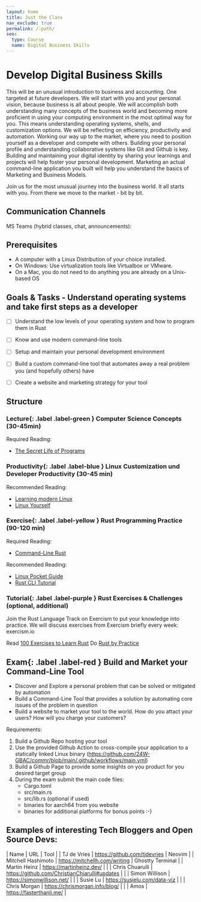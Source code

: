 ```yaml
---
layout: home
title: Just the Class
nav_exclude: true
permalink: /:path/
seo:
  type: Course
  name: Digital Business Skills
---
```



# Develop Digital Business Skills

This will be an unusual introduction to business and accounting. One targeted at future developers. We will start with you and your personal vision, because business is all about people. We will accomplish both understanding many concepts of the business world and becoming more proficient in using your computing environment in the most optimal way for you. This means understanding operating systems, shells, and customization options. We will be reflecting on efficiency, productivity and automation. Working our way up to the market, where you need to position yourself as a developer and compete with others. Building your personal profile and understanding collaborative systems like Git and Github is key. Building and maintaining your digital identity by sharing your learnings and projects will help foster your personal development. Marketing an actual command-line application you built will help you understand the basics of Marketing and Business Models.

Join us for the most unusual journey into the business world. It all starts with you. From there we move to the market - bit by bit.


## Communication Channels

MS Teams (hybrid classes, chat, announcements): <Link TBA>


## Prerequisites

- A computer with a Linux Distribution of your choice installed.
- On Windows: Use virtualization tools like Virtualbox or VMware.
- On a Mac, you do not need to do anything you are already on a Unix-based OS


## Goals & Tasks - Understand operating systems and take first steps as a developer

- [ ] Understand the low levels of your operating system and how to program them in Rust
- [ ] Know and use modern command-line tools
- [ ] Setup and maintain your personal development environment
- [ ] Build a custom command-line tool that automates away a real problem you (and hopefully others) have
- [ ] Create a website and marketing strategy for your tool


## Structure

### **Lecture**{: .label .label-green } Computer Science Concepts (30-45min)

Required Reading:
- [The Secret Life of Programs](https://ebookcentral.proquest.com/lib/th-deggendorf/detail.action?docID=6071143&query=the%20secret%20life)


### **Productivity**{: .label .label-blue } Linux Customization und Developer Productivity (30-45 min)

Recommended Reading:
- [Learning modern Linux](https://ebookcentral.proquest.com/lib/th-deggendorf/detail.action?docID=6953576&query=linux%20hausenblas)
- [Linux Yourself](https://www.routledge.com/Linux-Yourself-Concept-and-Programming/KSingh/p/book/9781032037073)


### **Exercise**{: .label .label-yellow } Rust Programming Practice (90-120 min)

Required Reading:
- [Command-Line Rust](https://ebookcentral.proquest.com/lib/th-deggendorf/detail.action?docID=6853886)


Recommended Reading:
- [Linux Pocket Guide](https://ebookcentral.proquest.com/lib/th-deggendorf/detail.action?docID=31192041)
- [Rust CLI Tutorial](https://rust-cli.github.io/book/index.html)

### **Tutorial**{: .label .label-purple } Rust Exercises & Challenges (optional, additional)

Join the Rust Language Track on Exercism to put your knowledge into practice. We will discuss exercises from Exercism briefly every week: exercism.io

Read [100 Exercises to Learn Rust](https://rust-exercises.com/01_intro/00_welcome)
Do [Rust by Practice](https://practice.course.rs/)


## **Exam**{: .label .label-red } Build and Market your Command-Line Tool

- Discover and Explore a personal problem that can be solved or mitigated by automation
- Build a Command-Line Tool that provides a solution by automating core issues of the problem in question
- Build a website to market your tool to the world. How do you attact your users? How will you charge your customers?

Requirements:
1. Build a Github Repo hosting your tool
2. Use the provided Github Action to cross-compile your application to a statically linked Linux binary (https://github.com/24W-GBAC/commr/blob/main/.github/workflows/main.yml)
3. Build a Github Page to provide some insights on you product for you desired target group
4. During the exam submit the main code files:
    - Cargo.toml
    - src/main.rs
    - src/lib.rs (optional if used)
    - binaries for aarch64 from you website
    - binaries for additional platforms for bonus points :-)

## Examples of interesting Tech Bloggers and Open Source Devs:

| Name | URL | Tool |
| TJ de Vries | https://github.com/tjdevries | Neovim |
| Mitchell Hashimoto | https://mitchellh.com/writing | Ghostty Terminal |
| Martin Heinz | https://martinheinz.dev/ | |
| Chris Chuarulli | https://github.com/ChristianChiarulli#updates | |
| Simon Willison | https://simonwillison.net/ | |
| Susie Lu | https://susielu.com/data-viz | |
| Chris Morgan | https://chrismorgan.info/blog/ | |
| Amos | https://fasterthanli.me/ |
